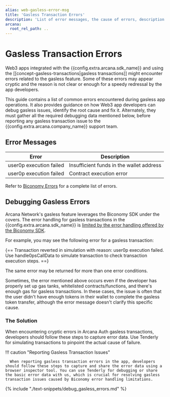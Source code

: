 ```yaml
---
alias: web-gasless-error-msg
title: 'Gasless Transaction Errors'
description: 'List of error messages, the cause of errors, description and how to handle them for gasless transactions in Web3 apps integrated with the Arcana Auth SDK.'
arcana:
  root_rel_path: ..
---
```


# Gasless Transaction Errors

Web3 apps integrated with the {{config.extra.arcana.sdk_name}} and using the [[concept-gasless-transactions|gasless transactions]] might encounter errors related to the gasless feature. Some of these errors may appear cryptic and the reason is not clear or enough for a speedy redressal by the app developers.

This guide contains a list of common errors encountered during gasless app operations. It also provides guidance on how Web3 app developers can debug gasless issues, identify the root cause and fix it. Alternately, they must gather all the required debugging data mentioned below, before reporting any gasless transaction issue to the {{config.extra.arcana.company_name}} support team.

## Error Messages

| Error | Description | 
| ---  | --- |
| user0p execution failed | Insufficient funds in the wallet address |
| user0p execution failed | Contract execution error |

Refer to [Biconomy Errors](https://docs.biconomy.io/docs/troubleshooting/commonerrors) for a complete list of errors.

## Debugging Gasless Errors

Arcana Network's gasless feature leverages the Biconomy SDK under the covers. The error handling for gasless transactions in the {{config.extra.arcana.sdk_name}} is [limited by the error handling offered by the Biconomy SDK](https://docs.biconomy.io/docs/category/troubleshooting). 

For example, you may see the following error for a gasless transaction:

{==
Transaction reverted in simulation with reason: user0p execution failed. Use handle0psCallData to simulate transaction to check transaction execution steps.
==}

The same error may be returned for more than one error conditions.

Sometimes, the error mentioned above occurs even if the developer has properly set up gas tanks, whitelisted contracts/functions, and there's enough gas for gasless transactions. In these cases, the issue is often that the user didn't have enough tokens in their wallet to complete the gasless token transfer, although the error message doesn't clarify this specific cause.

### The Solution

When encountering cryptic errors in Arcana Auth gasless transactions, developers should follow these steps to capture error data. Use Tenderly for simulating transactions to pinpoint the actual cause of failure.

!!! caution "Reporting Gasless Transaction Issues"

      When reporting gasless transaction errors in the app, developers should follow these steps to capture and share the error data using a browser inspector tool. You can use Tenderly for debugging or share the basic error data with us, which is crucial for resolving gasless transaction issues caused by Biconomy error handling limitations.

{% include "./text-snippets/debug_gasless_errors.md" %}